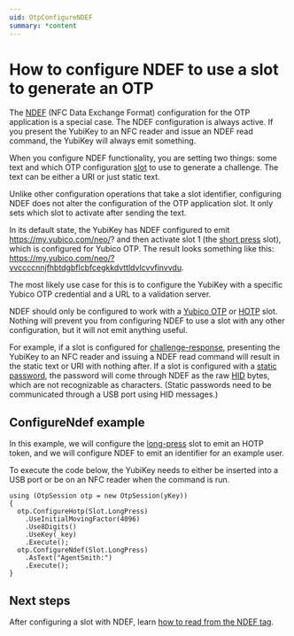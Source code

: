 ```yaml
---
uid: OtpConfigureNDEF
summary: *content
---
```


<!-- Copyright 2021 Yubico AB

Licensed under the Apache License, Version 2.0 (the "License");
you may not use this file except in compliance with the License.
You may obtain a copy of the License at

    http://www.apache.org/licenses/LICENSE-2.0

Unless required by applicable law or agreed to in writing, software
distributed under the License is distributed on an "AS IS" BASIS,
WITHOUT WARRANTIES OR CONDITIONS OF ANY KIND, either express or implied.
See the License for the specific language governing permissions and
limitations under the License. -->

# How to configure NDEF to use a slot to generate an OTP

The [NDEF](xref:OtpNdef) (NFC Data Exchange Format) configuration for the OTP application is a special case. The NDEF configuration is always active. If you present the YubiKey to an NFC reader and issue an NDEF read command, the YubiKey will always emit something.

When you configure NDEF functionality, you are setting two things: some text and which OTP configuration [slot](xref:OtpSlots) to use to generate a challenge. The text can be either a URI or just static text.

Unlike other configuration operations that take a slot identifier, configuring NDEF does not alter the configuration of the OTP application slot. It only sets which slot to activate after sending the text.

In its default state, the YubiKey has NDEF configured to emit https://my.yubico.com/neo/? and then activate slot 1 (the [short press](xref:Yubico.YubiKey.Otp.Slot.ShortPress) slot), which is configured for Yubico OTP. The result looks something like this:  https://my.yubico.com/neo/?vvccccnnjfhbtdgbflcbfcegkkdvttldvlcvvfinvvdu.

The most likely use case for this is to configure the YubiKey with a specific Yubico OTP credential and a URL to a validation server.

NDEF should only be configured to work with a [Yubico OTP](xref:OtpYubicoOtp) or [HOTP](xref:OtpHotp) slot. Nothing will prevent you from configuring NDEF to use a slot with any other configuration, but it will not emit anything useful.

For example, if a slot is configured for [challenge-response](xref:OtpChallengeResponse), presenting the YubiKey to an NFC reader and issuing a NDEF read command will result in the static text or URI with nothing after. If a slot is configured with a [static password](xref:OtpStaticPassword), the password will come through NDEF as the raw [HID](xref:OtpHID) bytes, which are not recognizable as characters.
(Static passwords need to be communicated through a USB port using HID messages.)

## ConfigureNdef example

In this example, we will configure the [long-press](xref:Yubico.YubiKey.Otp.Slot.LongPress) slot to emit an HOTP token, and we will configure NDEF to emit an identifier for an example user.

To execute the code below, the YubiKey needs to either be inserted into a USB port or be on an NFC reader when the command is run.

```
using (OtpSession otp = new OtpSession(yKey))
{
  otp.ConfigureHotp(Slot.LongPress)
    .UseInitialMovingFactor(4096)
    .Use8Digits()
    .UseKey(_key)
    .Execute();
  otp.ConfigureNdef(Slot.LongPress)
    .AsText("AgentSmith:")
    .Execute();
}
```

## Next steps

After configuring a slot with NDEF, learn [how to read from the NDEF tag](xref:OtpReadNDEF).
